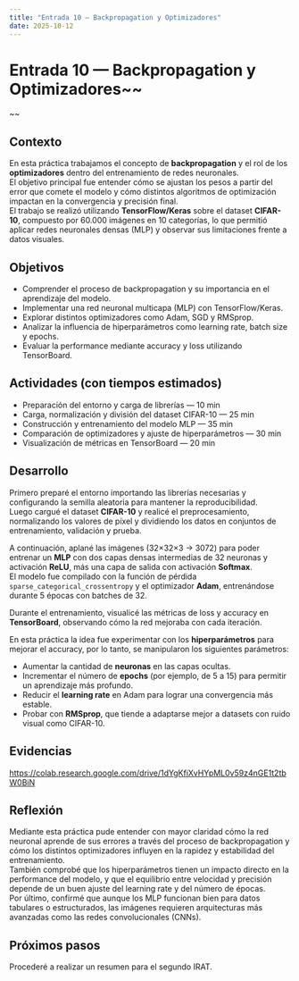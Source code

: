 ```yaml
---
title: "Entrada 10 — Backpropagation y Optimizadores"
date: 2025-10-12
---
```


# Entrada 10 — Backpropagation y Optimizadores~~
~~

## Contexto
En esta práctica trabajamos el concepto de **backpropagation** y el rol de los **optimizadores** dentro del entrenamiento de redes neuronales.  
El objetivo principal fue entender cómo se ajustan los pesos a partir del error que comete el modelo y cómo distintos algoritmos de optimización impactan en la convergencia y precisión final.  
El trabajo se realizó utilizando **TensorFlow/Keras** sobre el dataset **CIFAR-10**, compuesto por 60.000 imágenes en 10 categorías, lo que permitió aplicar redes neuronales densas (MLP) y observar sus limitaciones frente a datos visuales.

## Objetivos
- Comprender el proceso de backpropagation y su importancia en el aprendizaje del modelo.  
- Implementar una red neuronal multicapa (MLP) con TensorFlow/Keras.  
- Explorar distintos optimizadores como Adam, SGD y RMSprop.  
- Analizar la influencia de hiperparámetros como learning rate, batch size y epochs.  
- Evaluar la performance mediante accuracy y loss utilizando TensorBoard.  

## Actividades (con tiempos estimados)
- Preparación del entorno y carga de librerías — 10 min  
- Carga, normalización y división del dataset CIFAR-10 — 25 min  
- Construcción y entrenamiento del modelo MLP — 35 min  
- Comparación de optimizadores y ajuste de hiperparámetros — 30 min  
- Visualización de métricas en TensorBoard — 20 min  

## Desarrollo
Primero preparé el entorno importando las librerías necesarias y configurando la semilla aleatoria para mantener la reproducibilidad.  
Luego cargué el dataset **CIFAR-10** y realicé el preprocesamiento, normalizando los valores de píxel y dividiendo los datos en conjuntos de entrenamiento, validación y prueba.  

A continuación, aplané las imágenes (32×32×3 → 3072) para poder entrenar un **MLP** con dos capas densas intermedias de 32 neuronas y activación **ReLU**, más una capa de salida con activación **Softmax**.  
El modelo fue compilado con la función de pérdida `sparse_categorical_crossentropy` y el optimizador **Adam**, entrenándose durante 5 épocas con batches de 32.  

Durante el entrenamiento, visualicé las métricas de loss y accuracy en **TensorBoard**, observando cómo la red mejoraba con cada iteración.  

En esta práctica la idea fue experimentar con los **hiperparámetros** para mejorar el accuracy, por lo tanto, se manipularon los siguientes parámetros:  
- Aumentar la cantidad de **neuronas** en las capas ocultas.  
- Incrementar el número de **epochs** (por ejemplo, de 5 a 15) para permitir un aprendizaje más profundo.  
- Reducir el **learning rate** en Adam para lograr una convergencia más estable.  
- Probar con **RMSprop**, que tiende a adaptarse mejor a datasets con ruido visual como CIFAR-10.

## Evidencias
https://colab.research.google.com/drive/1dYgKfiXvHYpML0v59z4nGE1t2tbW0BiN

## Reflexión
Mediante esta práctica pude entender con mayor claridad cómo la red neuronal aprende de sus errores a través del proceso de backpropagation y cómo los distintos optimizadores influyen en la rapidez y estabilidad del entrenamiento.  
También comprobé que los hiperparámetros tienen un impacto directo en la performance del modelo, y que el equilibrio entre velocidad y precisión depende de un buen ajuste del learning rate y del número de épocas.  
Por último, confirmé que aunque los MLP funcionan bien para datos tabulares o estructurados, las imágenes requieren arquitecturas más avanzadas como las redes convolucionales (CNNs).

## Próximos pasos
Procederé a realizar un resumen para el segundo IRAT.
